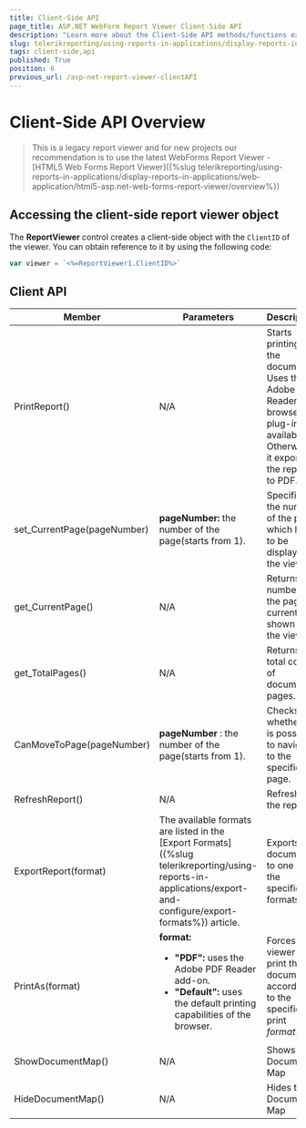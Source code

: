```yaml
---
title: Client-Side API
page_title: ASP.NET WebForm Report Viewer Client-Side API
description: "Learn more about the Client-Side API methods/functions exposed by the ASP.NET WebForms Report Viewer."
slug: telerikreporting/using-reports-in-applications/display-reports-in-applications/web-application/asp.net-web-forms-report-viewer/client-side-api
tags: client-side,api
published: True
position: 6
previous_url: /asp-net-report-viewer-clientAPI
---
```


<style>
	table th:first-of-type {
		width: 20%;
	}
	table th:nth-of-type(2) {
		width: 35%;
	}
	table th:nth-of-type(3) {
		width: 45%;
	}
</style>

# Client-Side API Overview

> This is a legacy report viewer and for new projects our recommendation is to use the latest WebForms Report Viewer - [HTML5 Web Forms Report Viewer]({%slug telerikreporting/using-reports-in-applications/display-reports-in-applications/web-application/html5-asp.net-web-forms-report-viewer/overview%})

## Accessing the client-side report viewer object

The __ReportViewer__ control creates a client-side object with the `ClientID` of the viewer. You can obtain reference to it by using the following code:

````JavaScript
var viewer = `<%=ReportViewer1.ClientID%>`
````

## Client API

| __Member__ | __Parameters__ | __Description__ |
| ------ | ------ | ------ |
|PrintReport()|N/A|Starts printing of the document. Uses the Adobe PDF Reader browser plug-in if available. Otherwise it exports the report to PDF.|
|set_CurrentPage(pageNumber)| __pageNumber:__ the number of the page(starts from 1).|Specifies the number of the page which has to be displayed in the viewer.|
|get_CurrentPage()|N/A|Returns the number of the page currently shown in the viewer.|
|get_TotalPages()|N/A|Returns the total count of document pages.|
|CanMoveToPage(pageNumber)| __pageNumber__ : the number of the page(starts from 1).|Checks whether it is possible to navigate to the specified page.|
|RefreshReport()|N/A|Refreshes the report.|
|ExportReport(format)|The available formats are listed in the [Export Formats]({%slug telerikreporting/using-reports-in-applications/export-and-configure/export-formats%}) article.|Exports the document to one of the specified formats.|
|PrintAs(format)| __format:__<ul><li>__"PDF":__ uses the Adobe PDF Reader add-on.</li><li>__"Default":__ uses the default printing capabilities of the browser.</li></ul>|Forces the viewer to print the document according to the specified print *format*.|
|ShowDocumentMap()|N/A|Shows the Document Map|
|HideDocumentMap()|N/A|Hides the Document Map|

